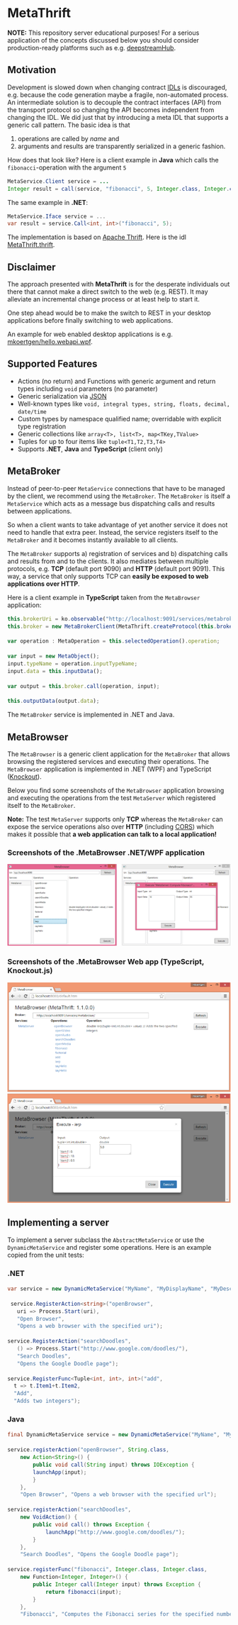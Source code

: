 # MetaThrift

**NOTE:** This repository server educational purposes! For a serious application of the concepts discussed below you should consider production-ready platforms such as e.g. [deepstreamHub](https://deepstreamhub.com/open-source/?io).

## Motivation

Development is slowed down when changing contract [IDLs](https://thrift.apache.org/docs/idl) is discouraged, e.g. because the code generation maybe a fragile, non-automated process. An intermediate solution is to decouple the contract interfaces (API) from the transport protocol so changing the API becomes independent from changing the IDL. We did just that by introducing a meta IDL that supports a generic call pattern. The basic idea is that 

1. operations are called by *name* and
2. arguments and results are transparently serialized in a generic fashion.

How does that look like? Here is a client example in **Java** which calls the `fibonacci`-operation with the argument `5`

```java
MetaService.Client service = ...
Integer result = call(service, "fibonacci", 5, Integer.class, Integer.class);
```

The same example in **.NET**:

```csharp
MetaService.Iface service = ...
var result = service.Call<int, int>("fibonacci", 5);
```

The implementation is based on [Apache Thrift](https://thrift.apache.org/). Here is the idl [MetaThrift.thrift](MetaThrift.thrift).

## Disclaimer

The approach presented with **MetaThrift** is for the desperate individuals out there that cannot make a direct switch to the web (e.g. REST). It may alleviate an incremental change process or at least help to start it. 

One step ahead would be to make the switch to REST in your desktop applications before finally switching to web applications. 

An example for web enabled desktop applications is e.g. [mkoertgen/hello.webapi.wpf](https://github.com/mkoertgen/hello.webapi.wpf).

## Supported Features

- Actions (no return) and Functions with generic argument and return types including `void` parameters (no parameter)
- Generic serialization via [JSON](http://de.wikipedia.org/wiki/JavaScript_Object_Notation)
- Well-known types like `void, integral types, string, floats, decimal, date/time`
- Custom types by namespace qualified name; overridable with explicit type registration
- Generic collections like `array<T>, list<T>, map<TKey,TValue>` 
- Tuples for up to four items like `tuple<T1,T2,T3,T4>`
- Supports **.NET**, **Java** and **TypeScript** (client only)

## MetaBroker

Instead of peer-to-peer `MetaService` connections that have to be managed by the client, we recommend using the `MetaBroker`. The `MetaBroker` is itself a `MetaService` which acts as a message bus dispatching calls and results between applications. 

So when a client wants to take advantage of yet another service it does not need to handle that extra peer. Instead, the service registers itself to the `MetaBroker` and it becomes instantly available to all clients.

The `MetaBroker` supports a) registration of services and b) dispatching calls and results from and to the clients.
It also mediates between multiple protocols, e.g. **TCP** (default port 9090) and **HTTP** (default port 9091). This way, a service that only supports TCP can **easily be exposed to web applications over HTTP**.

Here is a client example in **TypeScript** taken from the `MetaBrowser` application:

```typescript
this.brokerUri = ko.observable("http://localhost:9091/services/metabroker/");
this.broker = new MetaBrokerClient(MetaThrift.createProtocol(this.brokerUri()));

var operation : MetaOperation = this.selectedOperation().operation;

var input = new MetaObject();
input.typeName = operation.inputTypeName;
input.data = this.inputData();

var output = this.broker.call(operation, input);

this.outputData(output.data);
```

The `MetaBroker` service is implemented in .NET and Java.

## MetaBrowser 

The `MetaBrowser` is a generic client application for the `MetaBroker` that allows browsing the registered services and executing their operations. The `MetaBrowser` application is implemented in .NET (WPF) and TypeScript ([Knockout](http://knockoutjs.com/)).

Below you find some screenshots of the `MetaBrowser` application browsing and executing the operations from the test `MetaServer` which registered itself to the `MetaBroker`.

**Note:** The test `MetaServer` supports only **TCP** whereas the `MetaBroker` can expose the service operations also over **HTTP** (including [CORS](https://en.wikipedia.org/wiki/Cross-origin_resource_sharing)) which makes it possible that **a web application can talk to a local application!**

### Screenshots of the .MetaBrowser .NET/WPF application

![MetaBrowser .NET/WPF application](img/MetaBrowser_net.png)

### Screenshots of the .MetaBrowser Web app (TypeScript, Knockout.js)

![MetaBrowser Web app (TypeScript)](img/MetaBrowser_ts.png)

## Implementing a server

To implement a server subclass the `AbstractMetaService` or use the `DynamicMetaService` and register some operations. Here is an example copied from the unit tests:

### .NET

```csharp
var service = new DynamicMetaService("MyName", "MyDisplayName", "MyDescription");

 service.RegisterAction<string>("openBrowser", 
   uri => Process.Start(uri), 
   "Open Browser", 
   "Opens a web browser with the specified uri");

service.RegisterAction("searchDoodles", 
   () => Process.Start("http://www.google.com/doodles/"), 
   "Search Doodles", 
   "Opens the Google Doodle page");

service.RegisterFunc<Tuple<int, int>, int>("add", 
  t => t.Item1+t.Item2, 
  "Add", 
  "Adds two integers");
```

### Java

```java
final DynamicMetaService service = new DynamicMetaService("MyName", "MyDisplayName", "MyDescription");

service.registerAction("openBrowser", String.class,
    new Action<String>() {
        public void call(String input) throws IOException { 
	    launchApp(input); 
        }
    },
    "Open Browser", "Opens a web browser with the specified url");

service.registerAction("searchDoodles", 
    new VoidAction() {
        public void call() throws Exception { 
            launchApp("http://www.google.com/doodles/"); 
        }
    }, 
    "Search Doodles", "Opens the Google Doodle page");

service.registerFunc("fibonacci", Integer.class, Integer.class,
    new Function<Integer, Integer>() {
        public Integer call(Integer input) throws Exception { 
            return fibonacci(input); 
        }
    }, 
    "Fibonacci", "Computes the Fibonacci series for the specified number");
```
